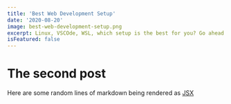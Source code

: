 ```yaml
---
title: 'Best Web Development Setup'
date: '2020-08-20'
image: best-web-development-setup.png
excerpt: Linux, VSCOde, WSL, which setup is the best for you? Go ahead and read what Georgey has to say about it!
isFeatured: false
---
```


# The second post

Here are some random lines of markdown being rendered as [JSX](https://georgey.codes)

